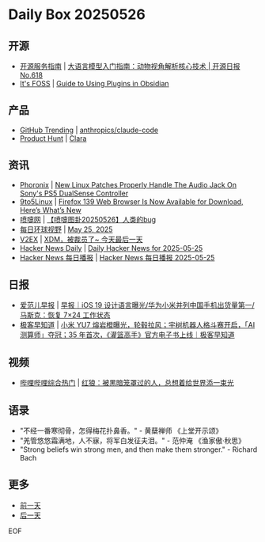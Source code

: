 # Daily Box 20250526

## 开源
- [开源服务指南](https://osguider.com/blog/) | [大语言模型入门指南：动物视角解析核心技术 | 开源日报 No.618](https://osguider.com/blog/post/daily/daily-618/)
- [It's FOSS](https://itsfoss.com/) | [Guide to Using Plugins in Obsidian](https://itsfoss.com/obsidian-use-plugin/)

## 产品
- [GitHub Trending](https://github.com/trending?since=daily) | [anthropics/claude-code](https://github.com/anthropics/claude-code)
- [Product Hunt](https://www.producthunt.com) | [Clara ](https://www.producthunt.com/posts/clara-b245e2d7-b830-453c-b4ac-11c389ca1da1)

## 资讯
- [Phoronix](https://www.phoronix.com/) | [New Linux Patches Properly Handle The Audio Jack On Sony's PS5 DualSense Controller](https://www.phoronix.com/news/Sony-PS5-DualSense-Audio-Jack)
- [9to5Linux](https://9to5linux.com/) | [Firefox 139 Web Browser Is Now Available for Download, Here&#8217;s What&#8217;s New](https://9to5linux.com/firefox-139-web-browser-is-now-available-for-download-heres-whats-new)
- [喷嚏网](http://www.dapenti.com/blog/blog.asp?subjectid=70&name=xilei) | [【喷嚏图卦20250526】人类的bug](http://www.dapenti.com/blog/more.asp?name=xilei&id=186187)
- [每日环球视野](https://idai.ly/) | [May 25, 2025](http://m.idai.ly/se/a193iG?1748102400)
- [V2EX](https://www.v2ex.com/) | [XDM，被裁员了~ 今天最后一天](https://www.v2ex.com/t/1134336)
- [Hacker News Daily](https://www.daemonology.net/hn-daily/) | [Daily Hacker News for 2025-05-25](https://www.daemonology.net/hn-daily/2025-05-25.html)
- [Hacker News 每日播报](https://hacker-news.agi.li/) | [Hacker News 每日播报 2025-05-25](https://hacker-news.agi.li/post/2025-05-25)

## 日报
- [爱范儿早报](https://www.ifanr.com/category/ifanrnews) | [早报｜iOS 19 设计语言曝光/华为小米并列中国手机出货量第一/马斯克：恢复 7×24 工作状态](https://www.ifanr.com/1625003)
- [极客早知道](https://www.geekpark.net/column/74) | [小米 YU7 熔岩橙曝光，轮毂拉风；宇树机器人格斗赛开启，「AI 测算师」夺冠；35 年首次，《灌篮高手》官方电子书上线｜极客早知道](https://www.geekpark.net/news/349701)

## 视频
- [哔哩哔哩综合热门](https://www.bilibili.com/v/popular/all/) | [红狼：被黑暗笼罩过的人，总想着给世界添一束光](https://b23.tv/BV1Yqj1zkECP)

## 语录
- "不经一番寒彻骨，怎得梅花扑鼻香。" - 黄蘖禅师 《上堂开示颂》
- "羌管悠悠霜满地，人不寐，将军白发征夫泪。" - 范仲淹 《渔家傲·秋思》
- "Strong beliefs win strong men, and then make them stronger." - Richard Bach

## 更多
- [前一天](daily-box-20250525.md)
- [后一天](daily-box-20250527.md)

EOF